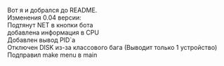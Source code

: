Вот я и добрался до README. \
Изменения 0.04 версии:\
Подтянут NET в кнопки бота \
добавлена информация в CPU \
Добавлен вывод PID`a \
Отключен DISK из-за классового бага (Выводит только 1 устройство) \
Подправил make menu в main